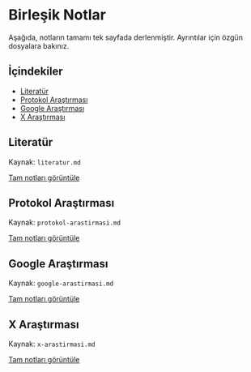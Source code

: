 # Birleşik Notlar

Aşağıda, notların tamamı tek sayfada derlenmiştir. Ayrıntılar için özgün dosyalara bakınız.

## İçindekiler
- [Literatür](#literatür)
- [Protokol Araştırması](#protokol-araştırması)
- [Google Araştırması](#google-araştırması)
- [X Araştırması](#x-araştırması)

## Literatür

Kaynak: `literatur.md`

[Tam notları görüntüle](./literatur.md)

## Protokol Araştırması

Kaynak: `protokol-arastirmasi.md`

[Tam notları görüntüle](./protokol-arastirmasi.md)

## Google Araştırması

Kaynak: `google-arastirmasi.md`

[Tam notları görüntüle](./google-arastirmasi.md)

## X Araştırması

Kaynak: `x-arastirmasi.md`

[Tam notları görüntüle](./x-arastirmasi.md)

